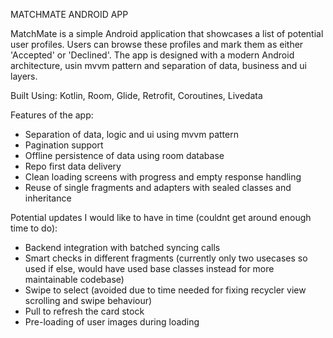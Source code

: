 MATCHMATE ANDROID APP

MatchMate is a simple Android application that showcases a list of potential user profiles.
Users can browse these profiles and mark them as either 'Accepted' or 'Declined'.
The app is designed with a modern Android architecture, usin mvvm pattern and separation of data, business and ui layers.

Built Using: Kotlin, Room, Glide, Retrofit, Coroutines, Livedata

Features of the app: 
- Separation of data, logic and ui using mvvm pattern
- Pagination support
- Offline persistence of data using room database
- Repo first data delivery 
- Clean loading screens with progress and empty response handling
- Reuse of single fragments and adapters with sealed classes and inheritance

Potential updates I would like to have in time (couldnt get around enough time to do): 
- Backend integration with batched syncing calls
- Smart checks in different fragments (currently only two usecases so used if else, would have used base classes instead for more maintainable codebase)
- Swipe to select (avoided due to time needed for fixing recycler view scrolling and swipe behaviour)
- Pull to refresh the card stock
- Pre-loading of user images during loading
